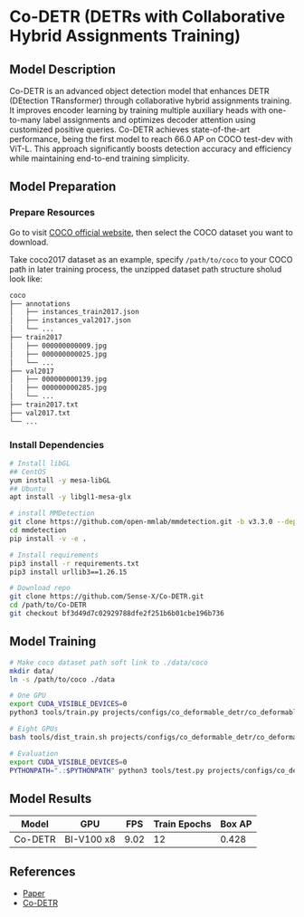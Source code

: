 # Co-DETR (DETRs with Collaborative Hybrid Assignments Training)

## Model Description

Co-DETR is an advanced object detection model that enhances DETR (DEtection TRansformer) through collaborative hybrid
assignments training. It improves encoder learning by training multiple auxiliary heads with one-to-many label
assignments and optimizes decoder attention using customized positive queries. Co-DETR achieves state-of-the-art
performance, being the first model to reach 66.0 AP on COCO test-dev with ViT-L. This approach significantly boosts
detection accuracy and efficiency while maintaining end-to-end training simplicity.

## Model Preparation

### Prepare Resources

Go to visit [COCO official website](https://cocodataset.org/#download), then select the COCO dataset you want to
download.

Take coco2017 dataset as an example, specify `/path/to/coco` to your COCO path in later training process, the unzipped
dataset path structure sholud look like:

```bash
coco
├── annotations
│   ├── instances_train2017.json
│   ├── instances_val2017.json
│   └── ...
├── train2017
│   ├── 000000000009.jpg
│   ├── 000000000025.jpg
│   └── ...
├── val2017
│   ├── 000000000139.jpg
│   ├── 000000000285.jpg
│   └── ...
├── train2017.txt
├── val2017.txt
└── ...
```

### Install Dependencies

```bash
# Install libGL
## CentOS
yum install -y mesa-libGL
## Ubuntu
apt install -y libgl1-mesa-glx

# install MMDetection
git clone https://github.com/open-mmlab/mmdetection.git -b v3.3.0 --depth=1
cd mmdetection
pip install -v -e .

# Install requirements
pip3 install -r requirements.txt
pip3 install urllib3==1.26.15

# Download repo
git clone https://github.com/Sense-X/Co-DETR.git
cd /path/to/Co-DETR
git checkout bf3d49d7c02929788dfe2f251b6b01cbe196b736
```

## Model Training

```bash
# Make coco dataset path soft link to ./data/coco
mkdir data/
ln -s /path/to/coco ./data

# One GPU
export CUDA_VISIBLE_DEVICES=0
python3 tools/train.py projects/configs/co_deformable_detr/co_deformable_detr_r50_1x_coco.py --work-dir path_to_exp --no-validate --auto-resume

# Eight GPUs
bash tools/dist_train.sh projects/configs/co_deformable_detr/co_deformable_detr_r50_1x_coco.py 8 path_to_exp --no-validate --auto-resume

# Evaluation
export CUDA_VISIBLE_DEVICES=0
PYTHONPATH=".:$PYTHONPATH" python3 tools/test.py projects/configs/co_deformable_detr/co_deformable_detr_r50_1x_coco.py path_to_exp/latest.pth --eval bbox
```

## Model Results

| Model   | GPU        | FPS  | Train Epochs | Box AP |
|---------|------------|------|--------------|--------|
| Co-DETR | BI-V100 x8 | 9.02 | 12           | 0.428  |

## References

- [Paper](https://arxiv.org/pdf/2211.12860.pdf)
- [Co-DETR](https://github.com/Sense-X/Co-DETR)
